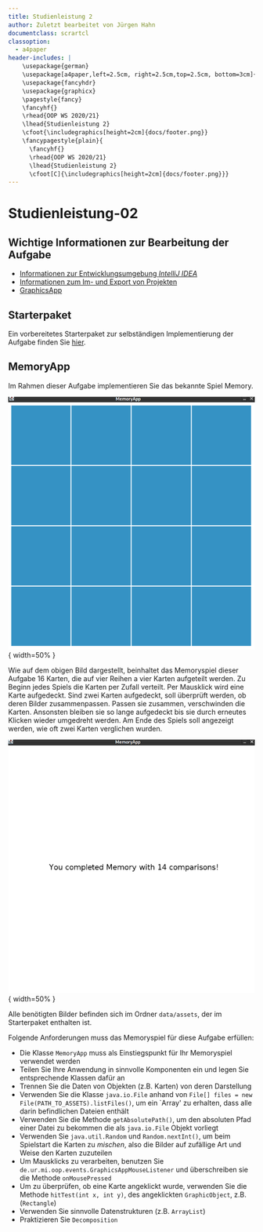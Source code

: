 ```yaml
---
title: Studienleistung 2
author: Zuletzt bearbeitet von Jürgen Hahn
documentclass: scrartcl
classoption:
  - a4paper
header-includes: |
    \usepackage{german} 
    \usepackage[a4paper,left=2.5cm, right=2.5cm,top=2.5cm, bottom=3cm]{geometry}
    \usepackage{fancyhdr}
    \usepackage{graphicx}
    \pagestyle{fancy}
    \fancyhf{}
    \rhead{OOP WS 2020/21}
    \lhead{Studienleistung 2}
    \cfoot{\includegraphics[height=2cm]{docs/footer.png}}
    \fancypagestyle{plain}{
      \fancyhf{}
      \rhead{OOP WS 2020/21}
      \lhead{Studienleistung 2}
      \cfoot[C]{\includegraphics[height=2cm]{docs/footer.png}}}
---
```



# Studienleistung-02

## Wichtige Informationen zur Bearbeitung der Aufgabe 
 - [Informationen zur Entwicklungsumgebung *IntelliJ IDEA*](https://elearning.uni-regensburg.de/mod/book/view.php?id=1480675)
 - [Informationen zum Im- und Export von Projekten](https://elearning.uni-regensburg.de/mod/book/view.php?id=1480675&chapterid=51551)
 - [GraphicsApp](https://elearning.uni-regensburg.de/mod/url/view.php?id=1482162)

## Starterpaket

Ein vorbereitetes Starterpaket zur selbständigen Implementierung der Aufgabe finden Sie [hier](https://github.com/OOP-Ubungen-WS2020-21/Studienleistung-02/archive/Starterpaket.zip).

## MemoryApp

Im Rahmen dieser Aufgabe implementieren Sie das bekannte Spiel Memory.

![4x4 Memory](docs/memory_begin_screen.png){ width=50% }

Wie auf dem obigen Bild dargestellt, beinhaltet das Memoryspiel dieser Aufgabe 16 Karten, die auf vier Reihen a vier Karten aufgeteilt werden.
Zu Beginn jedes Spiels die Karten per Zufall verteilt. 
Per Mausklick wird eine Karte aufgedeckt.
Sind zwei Karten aufgedeckt, soll überprüft werden, ob deren Bilder zusammenpassen.
Passen sie zusammen, verschwinden die Karten.
Ansonsten bleiben sie so lange aufgedeckt bis sie durch erneutes Klicken wieder umgedreht werden.
Am Ende des Spiels soll angezeigt werden, wie oft zwei Karten verglichen wurden.

![Memory Game Over](docs/memory_end_screen.png) { width=50% }  

Alle benötigten Bilder befinden sich im Ordner `data/assets`, der im Starterpaket enthalten ist.

Folgende Anforderungen muss das Memoryspiel für diese Aufgabe erfüllen:
* Die Klasse `MemoryApp` muss als Einstiegspunkt für Ihr Memoryspiel verwendet werden
* Teilen Sie Ihre Anwendung in sinnvolle Komponenten ein und legen Sie entsprechende Klassen dafür an
* Trennen Sie die Daten von Objekten (z.B. Karten) von deren Darstellung
* Verwenden Sie die Klasse `java.io.File` anhand von `File[] files = new File(PATH_TO_ASSETS).listFiles()`, um ein `Array' zu erhalten, dass alle darin befindlichen Dateien enthält
* Verwenden Sie die Methode `getAbsolutePath()`, um den absoluten Pfad einer Datei zu bekommen die als `java.io.File` Objekt vorliegt
* Verwenden Sie `java.util.Random` und `Random.nextInt()`, um beim Spielstart die Karten zu *mischen*, also die Bilder auf zufällige Art und Weise den Karten zuzuteilen
* Um Mausklicks zu verarbeiten, benutzen Sie `de.ur.mi.oop.events.GraphicsAppMouseListener` und überschreiben sie die Methode `onMousePressed`
* Um zu überprüfen, ob eine Karte angeklickt wurde, verwenden Sie die Methode `hitTest(int x, int y)`, des angeklickten `GraphicObject`, z.B. (`Rectangle`)
* Verwenden Sie sinnvolle Datenstrukturen (z.B. `ArrayList`)
* Praktizieren Sie `Decomposition`  
